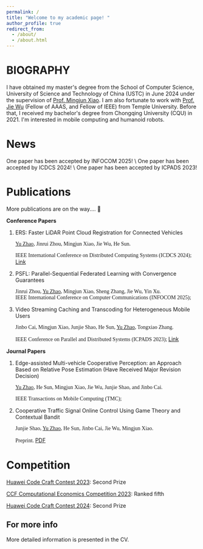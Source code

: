 ```yaml
---
permalink: /
title: "Welcome to my academic page! "
author_profile: true
redirect_from: 
  - /about/
  - /about.html
---
```


BIOGRAPHY
======
I have obtained my master's degree from the School of Computer Science, University of Science and Technology of China (USTC) in June 2024 under the supervision of [Prof. Mingjun Xiao](http://staff.ustc.edu.cn/~xiaomj/).  I am also fortunate to work with [Prof. Jie Wu](https://cis.temple.edu/~wu/) (Fellow of AAAS, and Fellow of IEEE) from Temple University. Before that, I received my bachelor's degree from Chongqing University (CQU) in 2021. I'm interested in mobile computing and humanoid robots.                    


News
=====
One paper has been accepted by INFOCOM 2025! \\
One paper has been accepted by ICDCS 2024! \\
One paper has been accepted by ICPADS 2023!

Publications
======
More publications are on the way.... :horse_racing:

**Conference Papers**

1. ERS: Faster LiDAR Point Cloud Registration for Connected Vehicles

   <font face="Times New Roman">

   <u>Yu Zhao</u>, Jinrui Zhou, Mingjun Xiao, Jie Wu, He Sun.<br />

   IEEE International Conference on Distributed Computing Systems (ICDCS 2024);
   </font>
   [Link](https://ieeexplore.ieee.org/document/10630930)
   
2. PSFL: Parallel-Sequential Federated Learning with Convergence Guarantees
   
   <font face="Times New Roman">

   Jinrui Zhou, <u>Yu Zhao</u>, Mingjun Xiao, Sheng Zhang, Jie Wu, Yin Xu.<br />
   IEEE International Conference on Computer Communications (INFOCOM 2025);
   </font>

3. Video Streaming Caching and Transcoding for Heterogeneous Mobile Users

   <font face="Times New Roman">

   Jinbo Cai, Mingjun Xiao, Junjie Shao, He Sun, <u>Yu Zhao</u>, Tongxiao Zhang.<br />

   IEEE Conference on Parallel and Distributed Systems (ICPADS 2023);
   </font>
   [Link](https://ieeexplore.ieee.org/document/10476058)


   
**Journal Papers** 

1. Edge-assisted Multi-vehicle Cooperative Perception: an Approach Based on Relative Pose Estimation (Have Received Major Revision Decision)

   <font face="Times New Roman"><u>Yu Zhao</u>, He Sun, Mingjun Xiao, Jie Wu, Junjie Shao, and Jinbo Cai.<br />

   IEEE Transactions on Mobile Computing (TMC); 
   </font>
   
2. Cooperative Traffic Signal Online Control Using Game Theory and Contextual Bandit

   <font face="Times New Roman">

   Junjie Shao, <u>Yu Zhao</u>, He Sun, Jinbo Cai, Jie Wu, Mingjun Xiao.<br />
   
   Preprint.
   </font>
   [PDF](../files/Cooperative_Traffic_Signal_Online_Control.pdf)


Competition
======

[Huawei Code Craft Contest 2023](https://www.huaweicloud.com/special/codecraft2023.html): Second Prize

[CCF Computational Economics Competition 2023](http://www.jidiai.cn/ccf_2023/): Ranked fifth

[Huawei Code Craft Contest 2024](https://developer.huaweicloud.com/codecraft2024): Second Prize



For more info
------
More detailed information is presented in the CV.
